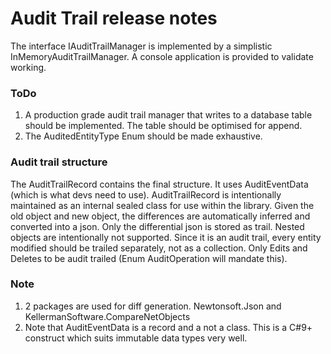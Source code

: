 # Audit Trail release notes
The interface IAuditTrailManager is implemented by a simplistic InMemoryAuditTrailManager.
A console application is provided to validate working. 

### ToDo
1) A production grade audit trail manager that writes to a database table should be implemented. The table should be optimised for append. 
2) The AuditedEntityType Enum should be made exhaustive.

### Audit trail structure
The AuditTrailRecord contains the final structure. It uses AuditEventData (which is what devs need to use). AuditTrailRecord is intentionally maintained as an internal sealed class for use within the library. 
Given the old object and new object, the differences are automatically inferred and converted into a json. Only the differential json is stored as trail. 
Nested objects are intentionally not supported. Since it is an audit trail, every entity modified should be trailed separately, not as a collection. 
Only Edits and Deletes to be audit trailed (Enum AuditOperation will mandate this).

### Note
1) 2 packages are used for diff generation. Newtonsoft.Json and KellermanSoftware.CompareNetObjects
2) Note that AuditEventData is a record and a not a class. This is a C#9+ construct which suits immutable data types very well. 